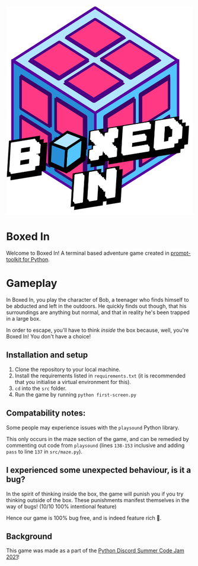 ![Boxed in](docs/images/boxedin_cube.png)

# Boxed In
Welcome to Boxed In! A terminal based adventure game created in [prompt-toolkit for Python](https://python-prompt-toolkit.readthedocs.io/).

# Gameplay
In Boxed In, you play the character of Bob, a teenager who finds himself to be abducted and left in the outdoors. He quickly finds out though, that his surroundings are anything but normal, and that in reality he's been trapped in a large box.

In order to escape, you'll have to think _inside_ the box because, well, you're Boxed In! You don't have a choice!

## Installation and setup
1. Clone the repository to your local machine.
2. Install the requirements listed in `requirements.txt` (it is recommended that you initialise a virtual environment for this).
3. `cd` into the `src` folder.
4. Run the game by running `python first-screen.py`

## Compatability notes:
Some people may experience issues with the `playsound` Python library.

This only occurs in the maze section of the game, and can be remedied by commenting out code from `playsound` (lines `138-153` inclusive and adding `pass` to line `137` in `src/maze.py`).



## I experienced some unexpected behaviour, is it a bug?
In the spirit of thinking inside the box, the game will punish you if you try thinking outside of the box. These punishments manifest themselves in the way of bugs! (10/10 100% intentional feature)

Hence our game is 100% bug free, and is indeed feature rich 🤩.


## Background
This game was made as a part of the [Python Discord Summer Code Jam 2021](https://pythondiscord.com/events/code-jams/8/)!
